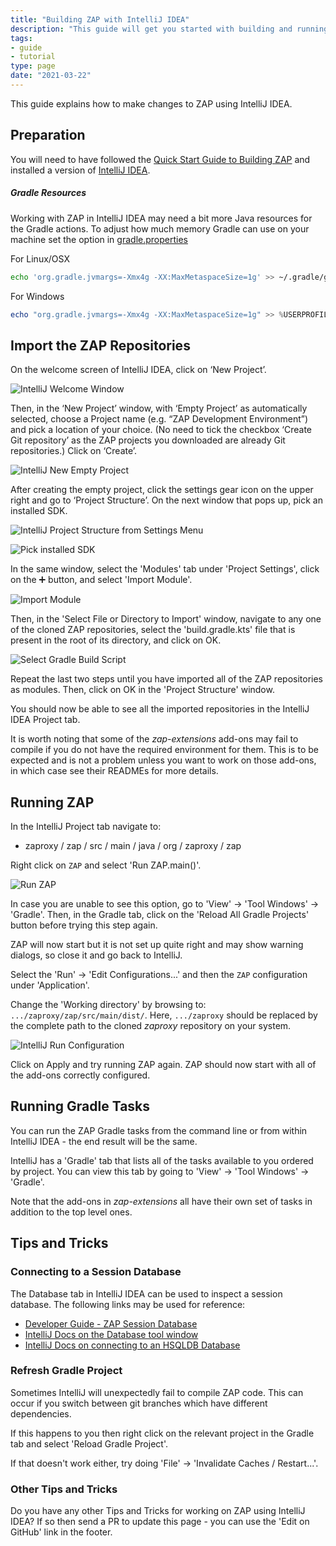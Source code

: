 ```yaml
---
title: "Building ZAP with IntelliJ IDEA"
description: "This guide will get you started with building and running ZAP in IntelliJ IDEA."
tags:
- guide
- tutorial
type: page
date: "2021-03-22"
---
```


This guide explains how to make changes to ZAP using IntelliJ IDEA.

## Preparation
You will need to have followed the [Quick Start Guide to Building ZAP](../quick-start-build/) and installed a version of [IntelliJ IDEA](https://www.jetbrains.com/idea/download/).

##### Gradle Resources
Working with ZAP in IntelliJ IDEA may need a bit more Java resources for the Gradle actions. To adjust how much memory Gradle can use on your machine set the option in [gradle.properties](https://docs.gradle.org/current/userguide/build_environment.html)

For Linux/OSX
```bash
echo 'org.gradle.jvmargs=-Xmx4g -XX:MaxMetaspaceSize=1g' >> ~/.gradle/gradle.properties
```  

For Windows
```powershell
echo "org.gradle.jvmargs=-Xmx4g -XX:MaxMetaspaceSize=1g" >> %USERPROFILE%\.gradle\gradle.properties
```  

## Import the ZAP Repositories

On the welcome screen of IntelliJ IDEA, click on ‘New Project’.  

![IntelliJ Welcome Window](/img/docs/developer/intellij-welcome-window.png)

Then, in the ‘New Project’ window, with ‘Empty Project’ as automatically selected, choose a Project name (e.g. “ZAP Development Environment”) and pick a location of your choice. (No need to tick the checkbox ‘Create Git repository’ as the ZAP projects you downloaded are already Git repositories.)  Click on ‘Create’.

![IntelliJ New Empty Project](/img/docs/developer/intellij-new-empty-project.png)

After creating the empty project, click the settings gear icon on the upper right and go to ‘Project Structure’. On the next window that pops up, pick an installed SDK.  

![IntelliJ Project Structure from Settings Menu](/img/docs/developer/intellij-settings-project-structure.png)

![Pick installed SDK](/img/docs/developer/intellij-sdk.png)

In the same window, select the 'Modules' tab under 'Project Settings', click on the ➕ button, and select 'Import Module'.  

![Import Module](/img/docs/developer/intellij-import-module.png)

Then, in the 'Select File or Directory to Import' window, navigate to any one of the cloned ZAP repositories, select the 'build.gradle.kts' file that is present in the root of its directory, and click on OK.  

![Select Gradle Build Script](/img/docs/developer/intellij-select-gradle-build-script.png)

Repeat the last two steps until you have imported all of the ZAP repositories as modules. Then, click on OK in the 'Project Structure' window.

You should now be able to see all the imported repositories in the IntelliJ IDEA Project tab.

It is worth noting that some of the _zap-extensions_ add-ons may fail to compile if you do not have the required environment for them. This is to be expected and is not a problem unless you want to work on those add-ons, in which case see their READMEs for more details.

## Running ZAP
In the IntelliJ Project tab navigate to:
* zaproxy / zap / src / main / java / org / zaproxy / zap

Right click on `ZAP` and select 'Run ZAP.main()'.

![Run ZAP](/img/docs/developer/intellij-run-zap.png)

In case you are unable to see this option, go to 'View' &#8594; 'Tool Windows' &#8594; 'Gradle'. Then, in the Gradle tab, click on the 'Reload All Gradle Projects' button before trying this step again.

ZAP will now start but it is not set up quite right and may show warning dialogs, so close it and go back to IntelliJ.

Select the 'Run' &#8594; 'Edit Configurations...' and then the `ZAP` configuration under 'Application'.

Change the 'Working directory' by browsing to: `.../zaproxy/zap/src/main/dist/`. Here, `.../zaproxy` should be replaced by the complete path to the cloned _zaproxy_ repository on your system.

![IntelliJ Run Configuration](/img/docs/developer/intellij-config-run.png)

Click on Apply and try running ZAP again. ZAP should now start with all of the add-ons correctly configured.

## Running Gradle Tasks
You can run the ZAP Gradle tasks from the command line or from within IntelliJ IDEA - the end result will be the same.

IntelliJ has a 'Gradle' tab that lists all of the tasks available to you ordered by project. You can view this tab by going to 'View' &#8594; 'Tool Windows' &#8594; 'Gradle'.

Note that the add-ons in _zap-extensions_ all have their own set of tasks in addition to the top level ones.

## Tips and Tricks

### Connecting to a Session Database
The Database tab in IntelliJ IDEA can be used to inspect a session database.
The following links may be used for reference:

- [Developer Guide - ZAP Session Database](/docs/developer/zap-session-db/#connecting-to-a-session-database)
- [IntelliJ Docs on the Database tool window](https://www.jetbrains.com/help/idea/database-tool-window.html)
- [IntelliJ Docs on connecting to an HSQLDB Database](https://www.jetbrains.com/help/idea/hsqldb.html)

### Refresh Gradle Project

Sometimes IntelliJ will unexpectedly fail to compile ZAP code. This can occur if you switch between git branches which have different dependencies.

If this happens to you then right click on the relevant project in the Gradle tab and select 'Reload Gradle Project'.

If that doesn't work either, try doing 'File' &#8594; 'Invalidate Caches / Restart...'.

### Other Tips and Tricks

Do you have any other Tips and Tricks for working on ZAP using IntelliJ IDEA? If so then send a PR to update this page - you can use the 'Edit on GitHub' link in the footer.
